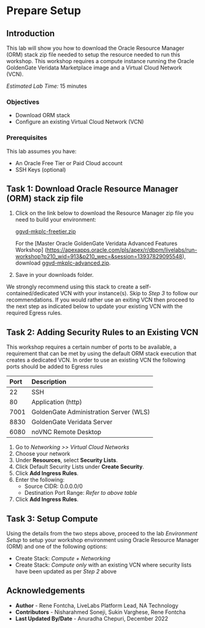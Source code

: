 # Prepare Setup

## Introduction
This lab will show you how to download the Oracle Resource Manager (ORM) stack zip file needed to setup the resource needed to run this workshop. This workshop requires a compute instance running the Oracle GoldenGate Veridata Marketplace image and a Virtual Cloud Network (VCN).

*Estimated Lab Time:* 15 minutes

### Objectives
-   Download ORM stack
-   Configure an existing Virtual Cloud Network (VCN)

### Prerequisites
This lab assumes you have:
- An Oracle Free Tier or Paid Cloud account
- SSH Keys (optional)

## Task 1: Download Oracle Resource Manager (ORM) stack zip file
1.  Click on the link below to download the Resource Manager zip file you need to build your environment:

    [ggvd-mkplc-freetier.zip](https://objectstorage.us-ashburn-1.oraclecloud.com/p/Vo75y6-hxT4jgMS5yzQdZs28frxcpv8Fg9BjCg3kJSJEsMRCtzWml25zJGwXcsfK/n/natdsecurity/b/stack/o/ggvd-mkplc-freetier.zip)

    For the [Master Oracle GoldenGate Veridata Advanced Features Workshop] (https://apexapps.oracle.com/pls/apex/r/dbpm/livelabs/run-workshop?p210_wid=913&p210_wec=&session=13937829095548), download [ggvd-mkplc-advanced.zip](https://objectstorage.us-ashburn-1.oraclecloud.com/p/JHclbM43HVmaX_i7ZAo3m5qQGet_fIKOLQlMyoQW-SRIhrx141BzEQ_Z5I9yOwxz/n/natdsecurity/b/stack/o/ggvd-mkplc-advanced.zip).
2.  Save in your downloads folder.

We strongly recommend using this stack to create a self-contained/dedicated VCN with your instance(s). Skip to *Step 3* to follow our recommendations. If you would rather use an exiting VCN then proceed to the next step as indicated below to update your existing VCN with the required Egress rules.

## Task 2: Adding Security Rules to an Existing VCN   
This workshop requires a certain number of ports to be available, a requirement that can be met by using the default ORM stack execution that creates a dedicated VCN. In order to use an existing VCN the following ports should be added to Egress rules

| Port           |Description                            |
| :------------- | :------------------------------------ |
| 22             | SSH                                   |
| 80             | Application (http)                    |
| 7001           | GoldenGate Administration Server (WLS)|
| 8830           | GoldenGate Veridata Server            |
| 6080           | noVNC Remote Desktop                  |

1.  Go to *Networking >> Virtual Cloud Networks*
2.  Choose your network
3.  Under **Resources**, select **Security Lists**.
4.  Click Default Security Lists under **Create Security**.
5.  Click **Add Ingress Rules**.
6.  Enter the following:  
    - Source CIDR: 0.0.0.0/0
    - Destination Port Range: *Refer to above table*
7.  Click **Add Ingress Rules**.

## Task 3: Setup Compute   
Using the details from the two steps above, proceed to the lab *Environment Setup* to setup your workshop environment using Oracle Resource Manager (ORM) and one of the following options:
-  Create Stack:  *Compute + Networking*
-  Create Stack:  *Compute only* with an existing VCN where security lists have been updated as per *Step 2* above

## Acknowledgements
* **Author** -  Rene Fontcha, LiveLabs Platform Lead, NA Technology
* **Contributors** -  Nisharahmed Soneji, Sukin Varghese, Rene Fontcha
* **Last Updated By/Date** - Anuradha Chepuri, December 2022